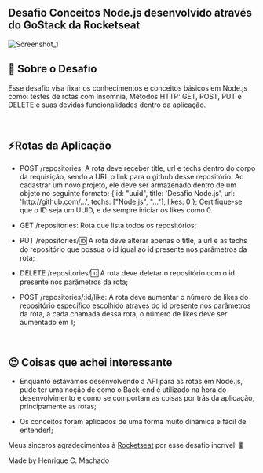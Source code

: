 ## Desafio Conceitos Node.js desenvolvido através do GoStack da Rocketseat

![Screenshot_1](https://user-images.githubusercontent.com/59877230/97759691-4eaeb100-1ae0-11eb-929b-6cf005965249.jpg)

## 🚀 Sobre o Desafio 

Esse desafio visa fixar os conhecimentos e conceitos básicos em Node.js como: testes de rotas com Insomnia, Métodos HTTP: GET, POST, PUT e DELETE e suas devidas funcionalidades dentro da aplicação. 

<br>

## ⚡Rotas da Aplicação 

- POST /repositories: A rota deve receber title, url e techs dentro do corpo da requisição, sendo a URL o link para o github desse repositório. Ao cadastrar um novo projeto, ele deve ser armazenado dentro de um objeto no seguinte formato: { id: "uuid", title: 'Desafio Node.js', url: 'http://github.com/...', techs: ["Node.js", "..."], likes: 0 }; Certifique-se que o ID seja um UUID, e de sempre iniciar os likes como 0.

- GET /repositories: Rota que lista todos os repositórios;

- PUT /repositories/:id: A rota deve alterar apenas o title, a url e as techs do repositório que possua o id igual ao id presente nos parâmetros da rota;

- DELETE /repositories/:id: A rota deve deletar o repositório com o id presente nos parâmetros da rota;

- POST /repositories/:id/like: A rota deve aumentar o número de likes do repositório específico escolhido através do id presente nos parâmetros da rota, a cada chamada dessa rota, o número de likes deve ser aumentado em 1;

<br>

## 😍 Coisas que achei interessante

- Enquanto estávamos desenvolvendo a API para as rotas em Node.js, pude ter uma noção de como o Back-end é utilizado na hora do desenvolvimento e como se comportam as coisas por trás da aplicação, principamente as rotas; 

- Os conceitos foram aplicados de uma forma muito dinâmica e fácil de entender!; 

Meus sinceros agradecimentos à [Rocketseat](https://www.youtube.com/channel/UCSfwM5u0Kce6Cce8_S72olg) por esse desafio incrível! 💜 

Made by Henrique C. Machado 
